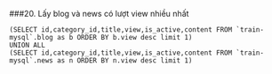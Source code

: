 ###20. Lấy blog và news có lượt view nhiều nhất
```
(SELECT id,category_id,title,view,is_active,content FROM `train-mysql`.blog as b ORDER BY b.view desc limit 1)
UNION ALL
(SELECT id,category_id,title,view,is_active,content FROM `train-mysql`.news as n ORDER BY n.view desc limit 1)
```